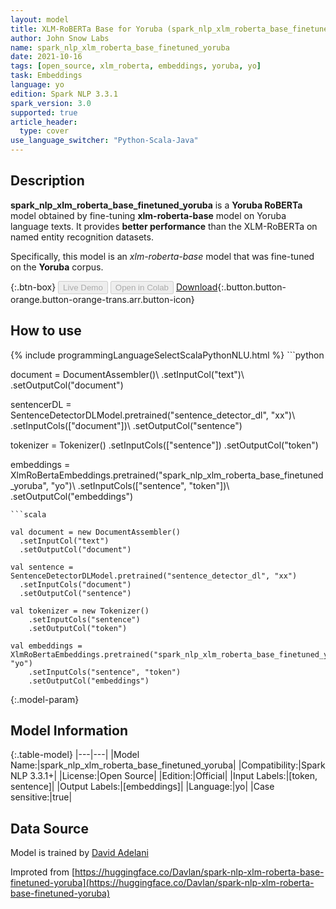 ```yaml
---
layout: model
title: XLM-RoBERTa Base for Yoruba (spark_nlp_xlm_roberta_base_finetuned_yoruba)
author: John Snow Labs
name: spark_nlp_xlm_roberta_base_finetuned_yoruba
date: 2021-10-16
tags: [open_source, xlm_roberta, embeddings, yoruba, yo]
task: Embeddings
language: yo
edition: Spark NLP 3.3.1
spark_version: 3.0
supported: true
article_header:
  type: cover
use_language_switcher: "Python-Scala-Java"
---
```


## Description

**spark_nlp_xlm_roberta_base_finetuned_yoruba** is a **Yoruba RoBERTa** model obtained by fine-tuning **xlm-roberta-base** model on Yoruba language texts. It provides **better performance** than the XLM-RoBERTa on named entity recognition datasets.
            
Specifically, this model is an *xlm-roberta-base* model that was fine-tuned on the **Yoruba** corpus.

{:.btn-box}
<button class="button button-orange" disabled>Live Demo</button>
<button class="button button-orange" disabled>Open in Colab</button>
[Download](https://s3.amazonaws.com/auxdata.johnsnowlabs.com/public/models/spark_nlp_xlm_roberta_base_finetuned_yoruba_yo_3.3.1_3.0_1634411727016.zip){:.button.button-orange.button-orange-trans.arr.button-icon}

## How to use



<div class="tabs-box" markdown="1">
{% include programmingLanguageSelectScalaPythonNLU.html %}
```python
                
document = DocumentAssembler()\ 
    .setInputCol("text")\ 
    .setOutputCol("document")

sentencerDL = SentenceDetectorDLModel.pretrained("sentence_detector_dl", "xx")\ 
    .setInputCols(["document"])\ 
    .setOutputCol("sentence")

tokenizer = Tokenizer()     .setInputCols(["sentence"])     .setOutputCol("token")

embeddings = XlmRoBertaEmbeddings.pretrained("spark_nlp_xlm_roberta_base_finetuned_yoruba", "yo")\ 
    .setInputCols(["sentence", "token"])\ 
    .setOutputCol("embeddings")

```
```scala

val document = new DocumentAssembler()
  .setInputCol("text")
  .setOutputCol("document")

val sentence = SentenceDetectorDLModel.pretrained("sentence_detector_dl", "xx")
  .setInputCols("document")
  .setOutputCol("sentence")

val tokenizer = new Tokenizer() 
    .setInputCols("sentence") 
    .setOutputCol("token")
    
val embeddings = XlmRoBertaEmbeddings.pretrained("spark_nlp_xlm_roberta_base_finetuned_yoruba", "yo")
    .setInputCols("sentence", "token")
    .setOutputCol("embeddings")
```
</div>

{:.model-param}
## Model Information

{:.table-model}
|---|---|
|Model Name:|spark_nlp_xlm_roberta_base_finetuned_yoruba|
|Compatibility:|Spark NLP 3.3.1+|
|License:|Open Source|
|Edition:|Official|
|Input Labels:|[token, sentence]|
|Output Labels:|[embeddings]|
|Language:|yo|
|Case sensitive:|true|

## Data Source

Model is trained by [David Adelani](https://huggingface.co/Davlan)

Improted from [https://huggingface.co/Davlan/spark-nlp-xlm-roberta-base-finetuned-yoruba](https://huggingface.co/Davlan/spark-nlp-xlm-roberta-base-finetuned-yoruba)